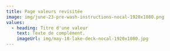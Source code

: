 ```yaml
---
title: Page valeurs revisitée
image: img/june-23-pre-wash-instructions-nocal-1920x1080.png
values:
  - heading: Titre d'une valeur
    text: Texte de complément.
    imageUrl: img/may-18-lake-deck-nocal-1920x1080.jpg
---
```

